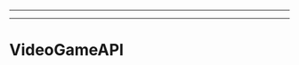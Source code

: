 ------
--------------------------------------------------------------------------------------------------
# VideoGameAPI
